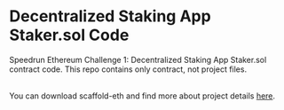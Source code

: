 # Decentralized Staking App Staker.sol Code
Speedrun Ethereum Challenge 1:  Decentralized Staking App Staker.sol contract code. This repo contains only contract, not project files.
<br>
<br>

You can download scaffold-eth and find more about project details [here](https://speedrunethereum.com/challenge/decentralized-staking).

